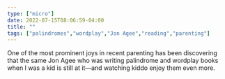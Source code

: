 ```yaml
---
type: ["micro"]
date: 2022-07-15T08:06:59-04:00
title: ""
tags: ["palindromes","wordplay","Jon Agee","reading","parenting"]
---
```

One of the most prominent joys in recent parenting has been discovering that the same Jon Agee who was writing palindrome and wordplay books when I was a kid is still at it—and watching kiddo enjoy them even more.
